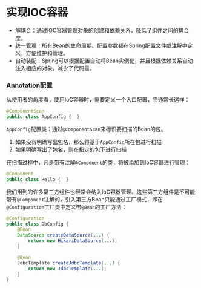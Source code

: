 # 实现IOC容器

- 解耦合：通过IOC容器管理对象的创建和依赖关系，降低了组件之间的耦合度。
- 统一管理：所有Bean的生命周期、配置参数都在Spring配置文件或注解中定义，方便维护和管理。
- 自动装配：Spring可以根据配置自动将Bean实例化，并且根据依赖关系自动注入相应的对象，减少了代码量。

### Annotation配置

从使用者的角度看，使用IoC容器时，需要定义一个入口配置，它通常长这样：

```java
@ComponentScan
public class AppConfig {  }
```

`AppConfig`配置类：通过`@ComponentScan`来标识要扫描的Bean的包。

1. 如果没有明确写出包名，那么将基于`AppConfig`所在包进行扫描
2. 如果明确写出了包名，则在指定的包下进行扫描

在扫描过程中，凡是带有注解`@Component`的类，将被添加到IoC容器进行管理：

```java
@Component
public class Hello {  }
```

我们用到的许多第三方组件也经常会纳入IoC容器管理。这些第三方组件是不可能带有`@Component`注解的，引入第三方Bean只能通过工厂模式，即在`@Configuration`工厂类中定义带`@Bean`的工厂方法：

```java
@Configuration
public class DbConfig {
    @Bean
    DataSource createDataSource(...) {
        return new HikariDataSource(...);
    }

    @Bean
    JdbcTemplate createJdbcTemplate(...) {
        return new JdbcTemplate(...);
    }
}
```

